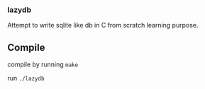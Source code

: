 ### lazydb

Attempt to write sqlite like db in C from scratch learning purpose.

## Compile

compile by running
    `make`

run 
    `./lazydb`



